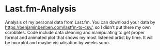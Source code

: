 # Last.fm-Analysis
Analysis of my personal data from Last.fm. You can download your data by https://benjaminbenben.com/lastfm-to-csv/, so I didn't put there my own scrobbles.
Code include data cleaning and manipulating to get proper format and animated plot that shows my most listened artist by time. It will be hourplot and maybe visualisation by weeks soon.
